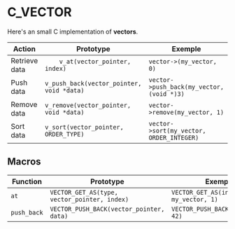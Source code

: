 # C_VECTOR


Here's an small C implementation of **vectors**.


| Action | Prototype | Exemple |
|--|--|--|
| Retrieve data  | `    v_at(vector_pointer, index)`  |  `vector->(my_vector, 0)`
|Push data|`v_push_back(vector_pointer, void *data)`|`vector->push_back(my_vector, (void *)3)`
|Remove data|`v_remove(vector_pointer, void *data)`|`vector->remove(my_vector, 1)` 
|Sort data|`v_sort(vector_pointer, ORDER_TYPE)`|`vector->sort(my_vector, ORDER_INTEGER)`


## Macros
|Function|Prototype|Exemple|
|--|--|--|
|`at`|`VECTOR_GET_AS(type, vector_pointer, index)`|`VECTOR_GET_AS(int, my_vector, 1)`|
|`push_back`|`VECTOR_PUSH_BACK(vector_pointer, data)`|`VECTOR_PUSH_BACK(my_vector, 42)`|
